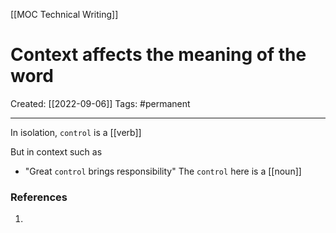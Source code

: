 [[MOC Technical Writing]]

# Context affects the meaning of the word
Created:  [[2022-09-06]]
Tags: #permanent 

---
In isolation, `control` is a [[verb]] 

But in context such as 
- "Great `control` brings responsibility"
The `control` here is a [[noun]]
















### References
1. 